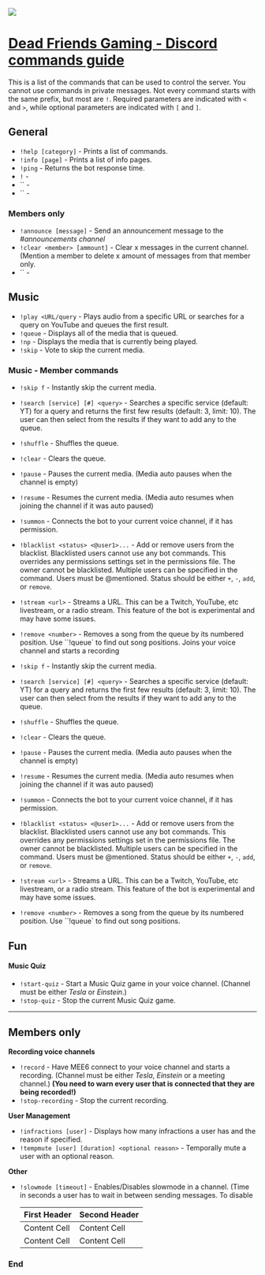 ![](https://imgur.com/MqOzqSD.png)
# [Dead Friends Gaming - Discord commands guide](https://discord.link/defr "Click to open the DEFR Discord")

This is a list of the commands that can be used to control the server. You cannot use commands in private messages. Not every command starts with the same prefix, but most are `!`. Required parameters are indicated with `<` and `>`, while optional parameters are indicated with `[` and `]`.

## General
- `!help [category]` - Prints a list of commands.
- `!info [page]` - Prints a list of info pages.
- `!ping` - Returns the bot response time.
- `!` - 
- `` - 
- `` - 
### Members only
- `!announce [message]` -  Send an announcement message to the *#announcements channel*
- `!clear <member> [ammount]` - Clear x messages in the current channel. (Mention a member to delete x amount of messages from that member only.
- `` - 

## Music
- `!play <URL/query` - Plays audio from a specific URL or searches for a query on YouTube and queues the first result.
- `!queue` - Displays all of the media that is queued.
- `!np` - Displays the media that is currently being played.
- `!skip` - Vote to skip the current media. 

### Music - Member commands
- `!skip f` - Instantly skip the current media.
- `!search [service] [#] <query>` - Searches a specific service (default: YT) for a query and returns the first few results (default: 3, limit: 10). The user can then select from the results if they want to add any to the queue.
- `!shuffle` - Shuffles the queue.
- `!clear` - Clears the queue.
- `!pause` - Pauses the current media. (Media auto pauses when the channel is empty)
- `!resume` - Resumes the current media. (Media auto resumes when joining the channel if it was auto paused)
- `!summon` - Connects the bot to your current voice channel, if it has permission.
- `!blacklist <status> <@user1>...` - Add or remove users from the blacklist. Blacklisted users cannot use any bot commands. This overrides any permissions settings set in the permissions file. The owner cannot be blacklisted. Multiple users can be specified in the command. Users must be @mentioned. Status should be either `+`, `-`, `add`, or `remove`.
- `!stream <url>` - Streams a URL. This can be a Twitch, YouTube, etc livestream, or a radio stream. This feature of the bot is experimental and may have some issues.
- `!remove <number>` - Removes a song from the queue by its numbered position. Use ``!queue` to find out song positions.
Joins your voice channel and starts a recording

- `!skip f` - Instantly skip the current media.
- `!search [service] [#] <query>` - Searches a specific service (default: YT) for a query and returns the first few results (default: 3, limit: 10). The user can then select from the results if they want to add any to the queue.
- `!shuffle` - Shuffles the queue.
- `!clear` - Clears the queue.
- `!pause` - Pauses the current media. (Media auto pauses when the channel is empty)
- `!resume` - Resumes the current media. (Media auto resumes when joining the channel if it was auto paused)
- `!summon` - Connects the bot to your current voice channel, if it has permission.
- `!blacklist <status> <@user1>...` - Add or remove users from the blacklist. Blacklisted users cannot use any bot commands. This overrides any permissions settings set in the permissions file. The owner cannot be blacklisted. Multiple users can be specified in the command. Users must be @mentioned. Status should be either `+`, `-`, `add`, or `remove`.
- `!stream <url>` - Streams a URL. This can be a Twitch, YouTube, etc livestream, or a radio stream. This feature of the bot is experimental and may have some issues.
- `!remove <number>` - Removes a song from the queue by its numbered position. Use ``!queue` to find out song positions.



## Fun
#### Music Quiz
- `!start-quiz` - Start a Music Quiz game in your voice channel. (Channel must be either *Tesla* or *Einstein*.) 
- `!stop-quiz` - Stop the current Music Quiz game.

---
## Members only
**Recording voice channels**
- `!record` - Have MEE6 connect to your voice channel and starts a recording. (Channel must be either *Tesla*, *Einstein* or a meeting channel.) **(You need to warn every user that is connected that they are being recorded!)**
- `!stop-recording` - Stop the current recording.

**User Management**
- `!infractions [user]` - Displays how many infractions a user has and the reason if specified.
- `!tempmute [user] [duration] <optional reason>` - Temporally mute a user with an optional reason.

**Other**
- `!slowmode [timeout]` - Enables/Disables slowmode in a channel. (Time in seconds a user has to wait in between sending messages.  To disable

    | First Header  | Second Header |
    | ------------- | ------------- |
    | Content Cell  | Content Cell  |
    | Content Cell  | Content Cell  |

### End
<!--stackedit_data:
eyJoaXN0b3J5IjpbLTk5MzAyNDQ1MiwyOTU4ODM1NjldfQ==
-->